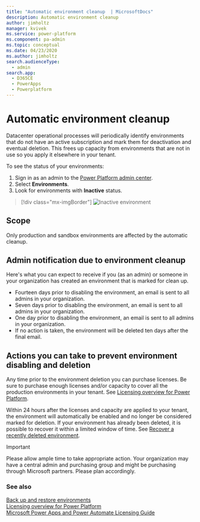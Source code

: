 ```yaml
---
title: "Automatic environment cleanup  | MicrosoftDocs"
description: Automatic environment cleanup
author: jimholtz
manager: kvivek
ms.service: power-platform
ms.component: pa-admin
ms.topic: conceptual
ms.date: 04/23/2020
ms.author: jimholtz 
search.audienceType: 
  - admin
search.app: 
  - D365CE
  - PowerApps
  - Powerplatform
---
```

# Automatic environment cleanup

Datacenter operational processes will periodically identify environments that do not have an active subscription and mark them for deactivation and eventual deletion. This frees up capacity from environments that are not in use so you apply it elsewhere in your tenant.

To see the status of your environments:

1. Sign in as an admin to the [Power Platform admin center](https://admin.powerplatform.microsoft.com/).
2. Select **Environments**.
3. Look for environments with **Inactive** status.

> [!div class="mx-imgBorder"] 
> ![Inactive environment](media/inactive-environment.png "Inactive environment")

## Scope

Only production and sandbox environments are affected by the automatic cleanup.

## Admin notification due to environment cleanup 

Here's what you can expect to receive if you (as an admin) or someone in your organization has created an environment that is marked for clean up. 

- Fourteen days prior to disabling the environment, an email is sent to all admins in your organization.
- Seven days prior to disabling the environment, an email is sent to all admins in your organization.
- One day prior to disabling the environment, an email is sent to all admins in your organization.
- If no action is taken, the environment will be deleted ten days after the final email.

## Actions you can take to prevent environment disabling and deletion

Any time prior to the environment deletion you can purchase licenses. Be sure to purchase enough licenses and/or capacity to cover all the production environments in your tenant. See [Licensing overview for Power Platform](pricing-billing-skus.md).

Within 24 hours after the licenses and capacity are applied to your tenant, the environment will automatically be enabled and no longer be considered marked for deletion. If your environment has already been deleted, it is possible to recover it within a limited window of time. See [Recover a recently deleted environment](recover-environment.md).

> [!IMPORTANT]
> Please allow ample time to take appropriate action. Your organization may have a central admin and purchasing group and might be purchasing through Microsoft partners. Please plan accordingly. 

### See also
[Back up and restore environments](backup-restore-environments.md) <br />
[Licensing overview for Power Platform](pricing-billing-skus.md)<br />
[Microsoft Power Apps and Power Automate Licensing Guide](https://go.microsoft.com/fwlink/?linkid=2085130)
